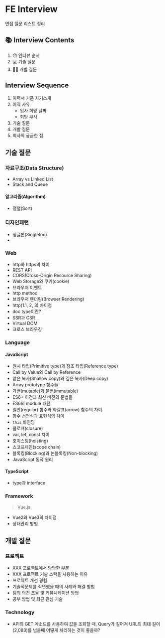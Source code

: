 # FE Interview

면접 질문 리스트 정리

## 📚 Interview Contents

1. 😯 인터뷰 순서
2. 💻 기술 질문
3. 🧑‍💻 개발 질문

## Interview Sequence

1. 이력서 기준 자기소개
2. 이직 사유
   - 입사 희망 날짜
   - 희망 부사
3. 기술 질문
4. 개발 질문
5. 회사의 궁금한 점

## 기술 질문

### 자료구조(Data Structure)

- Array vs Linked List
- Stack and Queue

#### 알고리즘(Algorithm)

- 정렬(Sort)

### 디자인패턴

- 싱글톤(Singleton)
- 

### Web

- http와 https의 차이
- REST API
- CORS(Cross-Origin Resource Sharing)
- Web Storage와 쿠키(cookie)
- 브라우저 이벤트
- http method
- 브라우저 렌더링(Browser Rendering)
- http(1.1, 2, 3) 차이점
- doc type이란?
- SSR과 CSR
- Virtual DOM
- 크로스 브라우징

### Language

#### JavaScript

- 원시 타입(Primitive type)과 참조 타입(Reference type)
- Call by Value와 Call by Reference
- 얕은 복사(Shallow copy)와 깊은 복사(Deep copy)
- Array prototype 함수들
- 가변(mutable)과 불변(immutable)
- ES6+ 이전과 최신 버전의 문법들
- ES6의 module 패턴
- 일반(regular) 함수와 화살표(arrow) 함수의 차이
- 함수 선언식과 표현식의 차이
- `this` 바인딩
- 클로져(closure)
- var, let, const 차이
- 호이스팅(hoisting)
- 스코프체인(scope chain)
- 블록킹(Blocking)과 논블록킹(Non-blocking)
- JavaScript 동작 원리

#### TypeScript

- type과 interface

### Framework

> Vue.js

- Vue2와 Vue3의 차이점
- 상태관리 방법

## 개발 질문

### 프로젝트

- XXX 프로젝트에서 담당한 부분
- XXX 프로젝트 기술 스택을 사용하는 이유
- 프로젝트 개선 경험
- 기술적문제를 직면했을 때의 사례와 해결 방법
- 팀의 의견 조율 및 커뮤니케이션 방법
- 공부 방법 및 최근 관심 기술

### Technology

- API의 GET 메소드를 사용하여 값을 조회할 때, Query가 길어져 URL의 최대 길이(2,083)를 넘을때 어떻게 처리하는 것이 좋을까?
